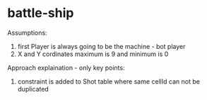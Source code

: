 # battle-ship

Assumptions:

1. first Player is always going to be the machine - bot player
2. X and Y cordinates maximum is 9 and minimum is 0

Approach explaination - only key points:

1. constraint is added to Shot table where same cellId can not be duplicated
